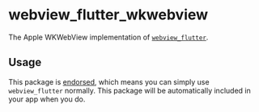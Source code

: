 # webview\_flutter\_wkwebview

The Apple WKWebView implementation of [`webview_flutter`][1].

## Usage

This package is [endorsed][2], which means you can simply use `webview_flutter`
normally. This package will be automatically included in your app when you do.

[1]: https://pub.dev/packages/webview_flutter

[2]: https://flutter.dev/docs/development/packages-and-plugins/developing-packages#endorsed-federated-plugin
